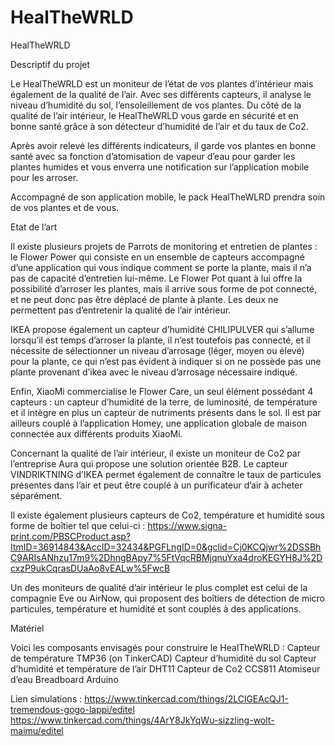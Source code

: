 # HealTheWRLD
HealTheWRLD

Descriptif du projet

Le HealTheWRLD est un moniteur de l’état de vos plantes d’intérieur mais également de la qualité de l’air. Avec ses différents capteurs, il analyse le niveau d’humidité du sol, l’ensoleillement de vos plantes. Du côté de la qualité de l’air intérieur, le HealTheWRLD vous garde en sécurité et en bonne santé grâce à son détecteur d’humidité de l’air et du taux de Co2. 

Après avoir relevé les différents indicateurs, il garde vos plantes en bonne santé avec sa fonction d’atomisation de vapeur d’eau pour garder les plantes humides et vous enverra une notification sur l’application mobile pour les arroser.

Accompagné de son application mobile, le pack HealTheWLRD prendra soin de vos plantes et de vous.

Etat de l’art

Il existe plusieurs projets de Parrots de monitoring et entretien de plantes : le Flower Power qui consiste en un ensemble de capteurs accompagné d’une application qui vous indique comment se porte la plante, mais il n’a pas de capacité d’entretien lui-même. Le Flower Pot quant à lui offre la possibilité d’arroser les plantes, mais il arrive sous forme de pot connecté, et ne peut donc pas être déplacé de plante à plante. Les deux ne permettent pas d’entretenir la qualité de l’air intérieur.

IKEA propose également un capteur d’humidité CHILIPULVER qui s’allume lorsqu’il est temps d’arroser la plante, il n’est toutefois pas connecté, et il nécessite de sélectionner un niveau d’arrosage (léger, moyen ou élevé) pour la plante, ce qui n’est pas évident à indiquer si on ne possède pas une plante provenant d’ikea avec le niveau d’arrosage nécessaire indiqué.

Enfin, XiaoMi commercialise le Flower Care, un seul élément possédant 4 capteurs : un capteur d’humidité de la terre, de luminosité, de température et il intègre en plus un capteur de nutriments présents dans le sol. Il est par ailleurs couplé à l’application Homey, une application globale de maison connectée aux différents produits XiaoMi.

Concernant la qualité de l’air intérieur, il existe un moniteur de Co2 par l’entreprise Aura qui propose une solution orientée B2B. Le capteur VINDRIKTNING d’IKEA permet également de connaître le taux de particules présentes dans l’air et peut être couplé à un purificateur d’air à acheter séparément.

Il existe également plusieurs capteurs de Co2, température et humidité sous forme de boîtier tel que celui-ci : 
https://www.signa-print.com/PBSCProduct.asp?ItmID=36914843&AccID=32434&PGFLngID=0&gclid=Cj0KCQjwr%2DSSBhC9ARIsANhzu17m9%2DhngBApy7%5FtVqcRBMjqnuYxa4droKEGYH8J%2DcxzP9ukCqrasDUaAo8vEALw%5FwcB

Un des moniteurs de qualité d’air intérieur le plus complet est celui de la compagnie Eve ou AirNow, qui proposent des boîtiers de détection de micro particules, température et humidité et sont couplés à des applications.

Matériel 

Voici les composants envisagés pour construire le HealTheWRLD : 
Capteur de température TMP36 (on TinkerCAD)
Capteur d’humidité du sol
Capteur d’humidité et température de l’air DHT11
Capteur de Co2 CCS811
Atomiseur d’eau
Breadboard
Arduino

Lien simulations :
https://www.tinkercad.com/things/2LClGEAcQJ1-tremendous-gogo-lappi/editel
https://www.tinkercad.com/things/4ArY8JkYqWu-sizzling-wolt-maimu/editel
